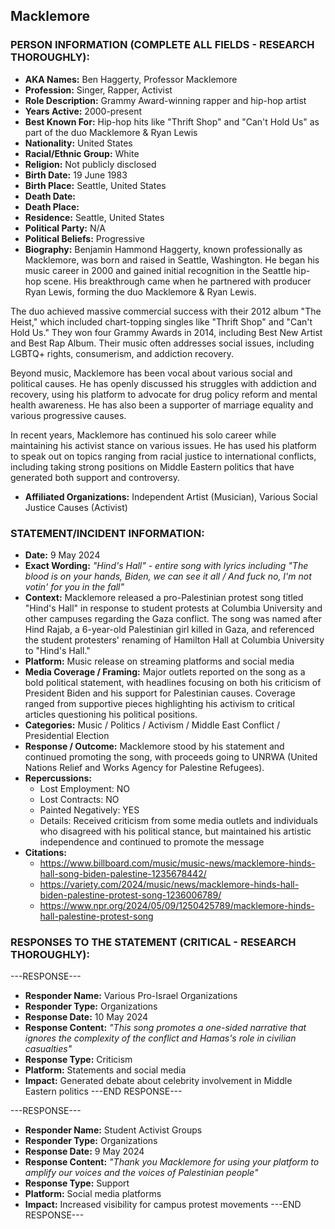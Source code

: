 ## Macklemore

### PERSON INFORMATION (COMPLETE ALL FIELDS - RESEARCH THOROUGHLY):

- **AKA Names:** Ben Haggerty, Professor Macklemore
- **Profession:** Singer, Rapper, Activist
- **Role Description:** Grammy Award-winning rapper and hip-hop artist
- **Years Active:** 2000-present
- **Best Known For:** Hip-hop hits like "Thrift Shop" and "Can't Hold Us" as part of the duo Macklemore & Ryan Lewis
- **Nationality:** United States
- **Racial/Ethnic Group:** White
- **Religion:** Not publicly disclosed
- **Birth Date:** 19 June 1983
- **Birth Place:** Seattle, United States
- **Death Date:** 
- **Death Place:** 
- **Residence:** Seattle, United States
- **Political Party:** N/A
- **Political Beliefs:** Progressive
- **Biography:** Benjamin Hammond Haggerty, known professionally as Macklemore, was born and raised in Seattle, Washington. He began his music career in 2000 and gained initial recognition in the Seattle hip-hop scene. His breakthrough came when he partnered with producer Ryan Lewis, forming the duo Macklemore & Ryan Lewis.

The duo achieved massive commercial success with their 2012 album "The Heist," which included chart-topping singles like "Thrift Shop" and "Can't Hold Us." They won four Grammy Awards in 2014, including Best New Artist and Best Rap Album. Their music often addresses social issues, including LGBTQ+ rights, consumerism, and addiction recovery.

Beyond music, Macklemore has been vocal about various social and political causes. He has openly discussed his struggles with addiction and recovery, using his platform to advocate for drug policy reform and mental health awareness. He has also been a supporter of marriage equality and various progressive causes.

In recent years, Macklemore has continued his solo career while maintaining his activist stance on various issues. He has used his platform to speak out on topics ranging from racial justice to international conflicts, including taking strong positions on Middle Eastern politics that have generated both support and controversy.

- **Affiliated Organizations:** Independent Artist (Musician), Various Social Justice Causes (Activist)

### STATEMENT/INCIDENT INFORMATION:
- **Date:** 9 May 2024
- **Exact Wording:** *"Hind's Hall" - entire song with lyrics including "The blood is on your hands, Biden, we can see it all / And fuck no, I'm not votin' for you in the fall"*
- **Context:** Macklemore released a pro-Palestinian protest song titled "Hind's Hall" in response to student protests at Columbia University and other campuses regarding the Gaza conflict. The song was named after Hind Rajab, a 6-year-old Palestinian girl killed in Gaza, and referenced the student protesters' renaming of Hamilton Hall at Columbia University to "Hind's Hall."
- **Platform:** Music release on streaming platforms and social media
- **Media Coverage / Framing:** Major outlets reported on the song as a bold political statement, with headlines focusing on both his criticism of President Biden and his support for Palestinian causes. Coverage ranged from supportive pieces highlighting his activism to critical articles questioning his political positions.
- **Categories:** Music / Politics / Activism / Middle East Conflict / Presidential Election
- **Response / Outcome:** Macklemore stood by his statement and continued promoting the song, with proceeds going to UNRWA (United Nations Relief and Works Agency for Palestine Refugees).
- **Repercussions:**
  - Lost Employment: NO
  - Lost Contracts: NO
  - Painted Negatively: YES
  - Details: Received criticism from some media outlets and individuals who disagreed with his political stance, but maintained his artistic independence and continued to promote the message
- **Citations:** 
  - https://www.billboard.com/music/music-news/macklemore-hinds-hall-song-biden-palestine-1235678442/
  - https://variety.com/2024/music/news/macklemore-hinds-hall-biden-palestine-protest-song-1236006789/
  - https://www.npr.org/2024/05/09/1250425789/macklemore-hinds-hall-palestine-protest-song

### RESPONSES TO THE STATEMENT (CRITICAL - RESEARCH THOROUGHLY):

---RESPONSE---
- **Responder Name:** Various Pro-Israel Organizations
- **Responder Type:** Organizations
- **Response Date:** 10 May 2024
- **Response Content:** *"This song promotes a one-sided narrative that ignores the complexity of the conflict and Hamas's role in civilian casualties"*
- **Response Type:** Criticism
- **Platform:** Statements and social media
- **Impact:** Generated debate about celebrity involvement in Middle Eastern politics
---END RESPONSE---

---RESPONSE---
- **Responder Name:** Student Activist Groups
- **Responder Type:** Organizations
- **Response Date:** 9 May 2024
- **Response Content:** *"Thank you Macklemore for using your platform to amplify our voices and the voices of Palestinian people"*
- **Response Type:** Support
- **Platform:** Social media platforms
- **Impact:** Increased visibility for campus protest movements
---END RESPONSE---